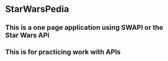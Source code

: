 # StarWarsPedia

## This is a one page application using SWAPI or the Star Wars API
## This is for practicing work with APIs
